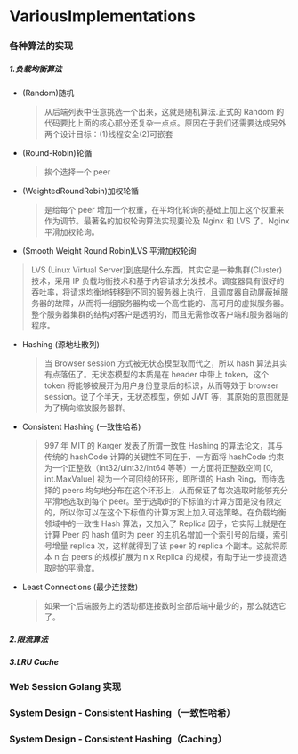 # VariousImplementations

### 各种算法的实现

##### 1.负载均衡算法

- (Random)随机

  > 从后端列表中任意挑选一个出来，这就是随机算法.正式的 Random 的代码要比上面的核心部分还复杂一点点。原因在于我们还需要达成另外两个设计目标：(1)线程安全(2)可嵌套

- (Round-Robin)轮循

  > 挨个选择一个 peer

- (WeightedRoundRobin)加权轮循

  > 是给每个 peer 增加一个权重，在平均化轮询的基础上加上这个权重来作为调节。最著名的加权轮询算法实现要论及 Nginx 和 LVS 了。Nginx 平滑加权轮询。

- (Smooth Weight Round Robin)LVS 平滑加权轮询

> LVS (Linux Virtual Server)到底是什么东西，其实它是一种集群(Cluster)技术，采用 IP 负载均衡技术和基于内容请求分发技术。调度器具有很好的吞吐率，将请求均衡地转移到不同的服务器上执行，且调度器自动屏蔽掉服务器的故障，从而将一组服务器构成一个高性能的、高可用的虚拟服务器。整个服务器集群的结构对客户是透明的，而且无需修改客户端和服务器端的程序。

- Hashing (源地址散列)

  > 当 Browser session 方式被无状态模型取而代之，所以 hash 算法其实有点落伍了。无状态模型的本质是在 header 中带上 token，这个 token 将能够被展开为用户身份登录后的标识，从而等效于 browser session。说了个半天，无状态模型，例如 JWT 等，其原始的意图就是为了横向缩放服务器群。

- Consistent Hashing (一致性哈希)

  > 997 年 MIT 的 Karger 发表了所谓一致性 Hashing 的算法论文，其与传统的 hashCode 计算的关键性不同在于，一方面将 hashCode 约束为一个正整数（int32/uint32/int64 等等）一方面将正整数空间 [0, int.MaxValue] 视为一个可回绕的环形，即所谓的 Hash Ring，而待选择的 peers 均匀地分布在这个环形上，从而保证了每次选取时能够充分平滑地选取到每个 peer。至于选取时的下标值的计算方面是没有限定的，所以你可以在这个下标值的计算方案上加入可选策略。在负载均衡领域中的一致性 Hash 算法，又加入了 Replica 因子，它实际上就是在计算 Peer 的 hash 值时为 peer 的主机名增加一个索引号的后缀，索引号增量 replica 次，这样就得到了该 peer 的 replica 个副本。这就将原本 n 台 peers 的规模扩展为 n x Replica 的规模，有助于进一步提高选取时的平滑度。

- Least Connections (最少连接数)

  > 如果一个后端服务上的活动都连接数时全部后端中最少的，那么就选它了。

##### 2.限流算法

##### 3.LRU Cache

### Web Session Golang 实现

### System Design - Consistent Hashing（一致性哈希）

### System Design - Consistent Hashing（Caching）
